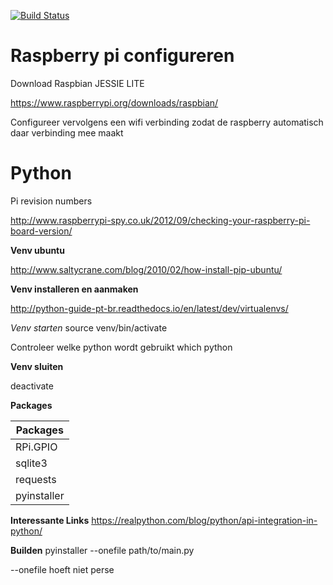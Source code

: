 [![Build Status](https://travis-ci.com/Badmuts/hsleiden-ipsenh-sensor.svg?token=8xm9NPdEKiUxFtzhj7Zp&branch=master)](https://travis-ci.com/Badmuts/hsleiden-ipsenh-sensor)





# Raspberry pi configureren
Download Raspbian JESSIE LITE

https://www.raspberrypi.org/downloads/raspbian/

Configureer vervolgens een wifi verbinding zodat de raspberry automatisch daar verbinding mee maakt

# Python
Pi revision numbers

http://www.raspberrypi-spy.co.uk/2012/09/checking-your-raspberry-pi-board-version/


**Venv ubuntu**

http://www.saltycrane.com/blog/2010/02/how-install-pip-ubuntu/


**Venv installeren en aanmaken**

http://python-guide-pt-br.readthedocs.io/en/latest/dev/virtualenvs/

*Venv starten*
source venv/bin/activate

Controleer welke python wordt gebruikt
which python


**Venv sluiten**

deactivate



**Packages**

| Packages |
| ------ |
| RPi.GPIO |
| sqlite3 |
| requests |
| pyinstaller |


**Interessante Links**
https://realpython.com/blog/python/api-integration-in-python/

**Builden**
pyinstaller --onefile path/to/main.py

--onefile hoeft niet perse 
